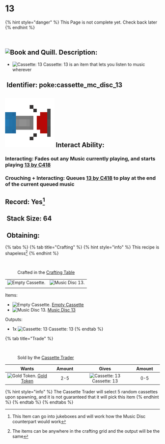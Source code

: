# 13

{% hint style="danger" %}
This Page is not complete yet. Check back later
{% endhint %}

<figure><img src="https://github.com/user-attachments/assets/19023ef6-1ed8-4450-9d27-ac068b027de3" alt=""><figcaption></figcaption></figure>

## <img src="https://minecraft.wiki/images/Book_and_Quill_JE2_BE2.png?2128f" alt="Book and Quill." data-size="line"> Description: <a href="#description" id="description"></a>

* <img src="https://github.com/user-attachments/assets/19023ef6-1ed8-4450-9d27-ac068b027de3" alt="Cassette: 13" data-size="line"> Cassette: 13 is an item that lets you listen to music wherever

## <img src="https://minecraft.wiki/images/Name_Tag_JE2_BE2.png?cbdc1" alt="" data-size="line"> Identifier: **poke:cassette\_mc\_disc\_13** <a href="#identifier" id="identifier"></a>

## <img src="../../../.gitbook/assets/InteractAbility.png" alt="Interact Ability." data-size="line"> Interact Ability: <a href="#interact-ability" id="interact-ability"></a>

### **Interacting**: Fades out any Music currently playing, and starts playing [13 by C418](https://minecraft.wiki/w/Music_Disc_13) <a href="#interacting" id="interacting"></a>

### **Crouching + Interacting**: Queues [13 by C418](https://minecraft.wiki/w/Music_Disc_13) to play at the end of the current queued music <a href="#crouch-interacting" id="crouch-interacting"></a>

## Record: Yes[^1] <a href="#crouch-interacting" id="crouch-interacting"></a>

## <img src="https://minecraft.wiki/images/Light_Gray_Bundle_JE1_BE1.png?b552e" alt="" data-size="line"> Stack Size: 64 <a href="#stack-size" id="stack-size"></a>

## <img src="https://minecraft.wiki/images/thumb/Crafting_Table_JE4_BE3.png/150px-Crafting_Table_JE4_BE3.png?5767f" alt="" data-size="line"> Obtaining: <a href="#obtaining" id="obtaining"></a>

{% tabs %}
{% tab title="Crafting" %}
{% hint style="info" %}
This recipe is shapeless[^2]
{% endhint %}



<figure><img src="https://minecraft.wiki/images/thumb/Crafting_Table_JE4_BE3.png/150px-Crafting_Table_JE4_BE3.png?5767f" alt=""><figcaption><p>Crafted in the <a href="https://minecraft.wiki/w/Crafting_Table">Crafting Table</a></p></figcaption></figure>

|                                                                                                                                        |                                                                                  |
| :------------------------------------------------------------------------------------------------------------------------------------: | :------------------------------------------------------------------------------: |
| <img src="https://github.com/user-attachments/assets/3cc363e8-ba59-462a-b699-4ce9c22cc80e" alt="Empty Cassette." data-size="original"> | ![Music Disc 13.](https://minecraft.wiki/images/Music_Disc_13_JE1_BE1.png?3ad74) |
|                                                                                                                                        |                                                                                  |

Items:

* <img src="https://github.com/user-attachments/assets/3cc363e8-ba59-462a-b699-4ce9c22cc80e" alt="Empty Cassette." data-size="line"> [Empty Cassette](../empty-cassette.md)
* <img src="https://minecraft.wiki/images/Music_Disc_13_JE1_BE1.png?3ad74" alt="Music Disc 13." data-size="line"> [Music Disc 13](https://minecraft.wiki/w/Music_Disc_13)

Outputs:

* 1x <img src="https://github.com/user-attachments/assets/19023ef6-1ed8-4450-9d27-ac068b027de3" alt="Cassette: 13" data-size="line"> Cassette: 13
{% endtab %}

{% tab title="Trade" %}
<figure><img src="https://github.com/user-attachments/assets/de1365f6-2eac-498b-98d7-e391fb69cc00" alt=""><figcaption><p>Sold by the <a href="../../../mobs/traders/cassette-trader.md">Cassette Trader</a></p></figcaption></figure>

<table data-full-width="false"><thead><tr><th align="center">Wants</th><th width="88" align="center">Amount</th><th align="center">Gives</th><th width="85" align="center">Amount</th></tr></thead><tbody><tr><td align="center"><img src="https://github.com/user-attachments/assets/38611ec4-5bcf-4443-93cc-604b57f75a40" alt="Gold Token." data-size="line"> <a href="../../currency/tokens/gold-token.md">Gold Token</a></td><td align="center">2-5</td><td align="center"><img src="https://github.com/user-attachments/assets/19023ef6-1ed8-4450-9d27-ac068b027de3" alt="Cassette: 13" data-size="line"> Cassette: 13</td><td align="center">0-5</td></tr></tbody></table>

{% hint style="info" %}
The Cassette Trader will select 5 random cassettes upon spawning, and it is not guaranteed that it will pick this item
{% endhint %}
{% endtab %}
{% endtabs %}



[^1]: This Item can go into jukeboxes and will work how the Music Disc counterpart would work

[^2]: The items can be anywhere in the crafting grid and the output will be the same
